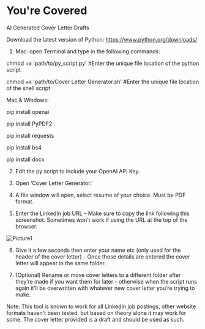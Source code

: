 # You're Covered
AI Generated Cover Letter Drafts

Download the latest version of Python: https://www.python.org/downloads/

1) Mac: open Terminal and type in the following commands:


chmod +x 'path/to/py_script.py' #Enter the unique file location of the python script

chmod +x 'path/to/Cover Letter Generator.sh' #Enter the unique file location of the shell script


Mac & Windows:

pip install openai

pip install PyPDF2

pip install requests

pip install bs4

pip install docx

2) Edit the py script to include your OpenAI API Key.

3) Open ‘Cover Letter Generator.’

4) A file window will open, select resume of your choice. Must be PDF format.

5) Enter the LinkedIn job URL – Make sure to copy the link following this screenshot. Sometimes won’t work if using the URL at the top of the browser.

![Picture1](https://github.com/shepard5/You-re-Covered/assets/108085853/2f16ccda-5645-4d9e-988d-6894c4a7efff)

6) Give it a few seconds then enter your name etc (only used for the header of the cover letter) - Once those details are entered the cover letter will appear in the same folder.

7) (Optional) Rename or move cover letters to a different folder after they’re made if you want them for later - otherwise when the script runs again it’ll be overwritten with whatever new cover letter you’re trying to make.

Note: This tool is known to work for all LinkedIn job postings, other website formats haven't been tested, but based on theory alone it may work for some. The cover letter provided is a draft and should be used as such. 


